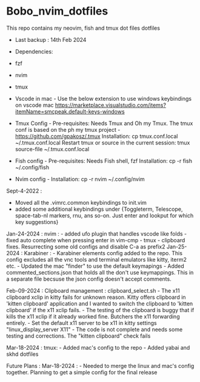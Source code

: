 # Bobo_nvim_dotfiles
This repo contains my neovim, fish and tmux dot files dotfiles
 
 - Last backup : 14th Feb 2024

 - Dependencies:
  - fzf
  - nvim
  - tmux

- Vscode in mac -
    Use the below extension to use windows keybindings on vscode mac
    https://marketplace.visualstudio.com/items?itemName=smcpeak.default-keys-windows

- Tmux Config -
    Pre-requisites: 
        Needs Tmux and Oh my Tmux. The tmux conf is based on the ph my tmux project - https://github.com/gpakosz/.tmux
    Installation: 
        cp tmux.conf.local ~/.tmux.conf.local
        Restart tmux or source in the current session: tmux source-file ~/.tmux.conf.local

- Fish config -
    Pre-requisites:
        Needs Fish shell, fzf
    Installation:
        cp -r fish ~/.config/fish

- Nvim config -
    Installation:
        cp -r nvim ~/.config/nvim 


Sept-4-2022 :
 - Moved all the .vimrc.common keybindings to init.vim
 - added some additional keybindings under <C-Space> 
	{Toggleterm, Telescope, space-tab-nl markers, rnu, ans so-on. Just enter <C-Space> and lookput for which key suggestions}

Jan-24-2024 :
    nvim :
        - added ufo plugin that handles vscode like folds
        - fixed auto complete when pressing enter in vim-cmp
        - tmux - clipboard fixes. Resurrecting some old configs and disable C-a as prefix2
Jan-25-2024 :
    Karabiner :
        - Karabiner elements config added to the repo. This config excludes all the vnc tools and terminal emulators like kitty, iterm2 etc.
        - Updated the mac "finder" to use the default keymapings
        - Added commented_sections.json that holds all the don't use keymappings. This in a separate file becsuse the json config doesn't accept comments.

Feb-09-2024 :
    Clipboard management : clipboard_select.sh
        - The x11 clipboard xclip in kitty fails for unknown reason. Kitty offers clipboard in 'kitten clipboard' application and I wanted to switch the clipboard to 'kitten clipboard' if the x11 xclip fails.
        - The testing of the clipboard is buggy that if kills the x11 xclip if it already worked fine. Butchers the x11 forwarding entirely.
        - Set the default x11 server to be x11 in kitty settings
            "linux_display_server X11"
        - The code is not complete and needs some testing and corrections. The "kitten clipboard" check fails

Mar-18-2024 :
    tmux:
        - Added mac's config to the repo
        - Added yabai and skhd dotfiles

Future Plans :
    Mar-18-2024 :
        - Needed to merge the linux and mac's config together. Planning to get a simple config for the final release
